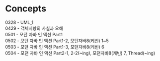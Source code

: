 # Concepts

0328 - UML\_1<br>
0429 - 객체지향의 사실과 오해<br>
0501 - 모던 자바 인 액션 Part1<br>
0502 - 모던 자바 인 액션 Part1-2, 모던자바8(케빈) 1~5<br>
0503 - 모던 자바 인 액션 Part1-3, 모던자바8(케빈) 6<br>
0504 - 모던 자바 인 액션 Part2-1, 2-2(~ing), 모던자바8(케빈) 7, Thread(~ing)<br>
